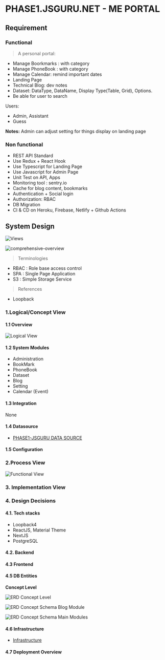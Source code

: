 # PHASE1.JSGURU.NET - ME PORTAL

## Requirement

### Functional

> A personal portal:

- Manage Boorkmarks : with category
- Manage PhoneBook : with category
- Manage Calendar: remind important dates
- Landing Page
- Technical Blog: dev notes
- Dataset: DataType, DataName, Display Type(Table, Grid), Options.
- Be able for user to search

Users:

- Admin, Assistant
- Guess

**Notes:** Admin can adjust setting for things display on landing page

### Non functional

- REST API Standard
- Use Redux + React Hook
- Use Typescript for Landing Page
- Use Javascript for Admin Page
- Unit Test on API, Apps
- Monitoring tool : sentry.io
- Cache for blog content, bookmarks
- Authentication + Social login
- Authorization: RBAC
- DB Migration
- CI & CD on Heroku, Firebase, Netlify + Github Actions

## System Design

![Views](./images/views.jpg)

![comprehensive-overview](./images/comprehensive-overview.jpg)

> Terminologies

- RBAC : Role base access control
- SPA : Single Page Application
- S3 : Simple Storage Service

> References

- Loopback

### 1.Logical/Concept View

#### 1.1 Overview

![Logical View](./images/logical-view.jpg)

#### 1.2 System Modules

- Administration
- BookMark
- PhoneBook
- Dataset
- Blog
- Setting
- Calendar (Event)

#### 1.3 Integration

None

#### 1.4 Datasource

- [PHASE1-JSGURU DATA SOURCE](https://docs.google.com/spreadsheets/d/1Mhz0h6YyLXeYnlFMYmgKPvqvC5P5mWcCg368bezmaus/edit?usp=sharing)

#### 1.5 Configuration

### 2.Process View

![Functional View](./images/functional-view.jpg)

### 3. Implementation View

### 4. Design Decisions

#### 4.1. Tech stacks

- Loopback4
- ReactJS, Material Theme
- NextJS
- PostgreSQL

#### 4.2. Backend

#### 4.3 Frontend

#### 4.5 DB Entities

**Concept Level**

![ERD Concept Level](./images/erd-concept-level.jpg)

![ERD Concept Schema Blog Module](./images/erd-blog-module.jpg)

![ERD Concept Schema Main Modules](./images/erd-main-modules.jpg)

#### 4.6 Infrastructure

- [Infrastructure](./images/infrastructure.jpg)

#### 4.7 Deployment Overview

